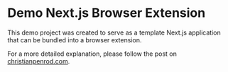 # Demo Next.js Browser Extension

This demo project was created to serve as a template Next.js application that can be bundled into a browser extension.

For a more detailed explanation, please follow the post on [christianpenrod.com](https://christianpenrod.com/blog/browser-extensions-with-nextjs).
